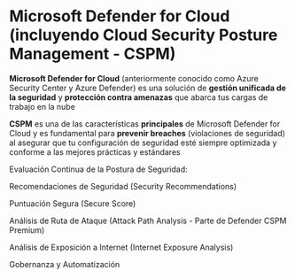 # Microsoft Defender for Cloud (incluyendo Cloud Security Posture Management - CSPM)

**Microsoft Defender for Cloud** (anteriormente conocido como Azure Security Center y Azure Defender) es una solución de **gestión unificada de la seguridad** y **protección contra amenazas** que abarca tus cargas de trabajo en la nube

**CSPM** es una de las características **principales** de Microsoft Defender for Cloud y es fundamental para **prevenir breaches** (violaciones de seguridad) al asegurar que tu configuración de seguridad esté siempre optimizada y conforme a las mejores prácticas y estándares

Evaluación Continua de la Postura de Seguridad:

Recomendaciones de Seguridad (Security Recommendations)

Puntuación Segura (Secure Score)

Análisis de Ruta de Ataque (Attack Path Analysis - Parte de Defender CSPM Premium)

Análisis de Exposición a Internet (Internet Exposure Analysis)

Gobernanza y Automatización